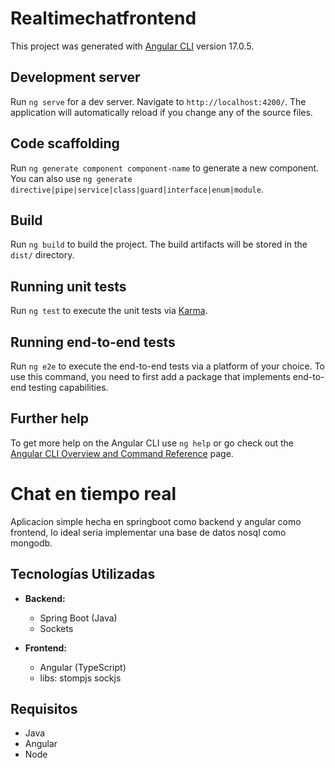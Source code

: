 # Realtimechatfrontend

This project was generated with [Angular CLI](https://github.com/angular/angular-cli) version 17.0.5.

## Development server

Run `ng serve` for a dev server. Navigate to `http://localhost:4200/`. The application will automatically reload if you change any of the source files.

## Code scaffolding

Run `ng generate component component-name` to generate a new component. You can also use `ng generate directive|pipe|service|class|guard|interface|enum|module`.

## Build

Run `ng build` to build the project. The build artifacts will be stored in the `dist/` directory.

## Running unit tests

Run `ng test` to execute the unit tests via [Karma](https://karma-runner.github.io).

## Running end-to-end tests

Run `ng e2e` to execute the end-to-end tests via a platform of your choice. To use this command, you need to first add a package that implements end-to-end testing capabilities.

## Further help

To get more help on the Angular CLI use `ng help` or go check out the [Angular CLI Overview and Command Reference](https://angular.io/cli) page.


# Chat en tiempo real
Aplicacion simple hecha en springboot como backend y angular como frontend, lo ideal seria implementar una base de datos nosql como mongodb.

[Backend]: ([https://github.com/Aguslxrd/real-time-chat---angular](https://github.com/Aguslxrd/real-time-chat---springboot))

## Tecnologías Utilizadas

- **Backend:**
  - Spring Boot (Java)
  - Sockets

- **Frontend:**
  - Angular (TypeScript)
  - libs: stompjs sockjs

## Requisitos

- Java
- Angular
- Node


